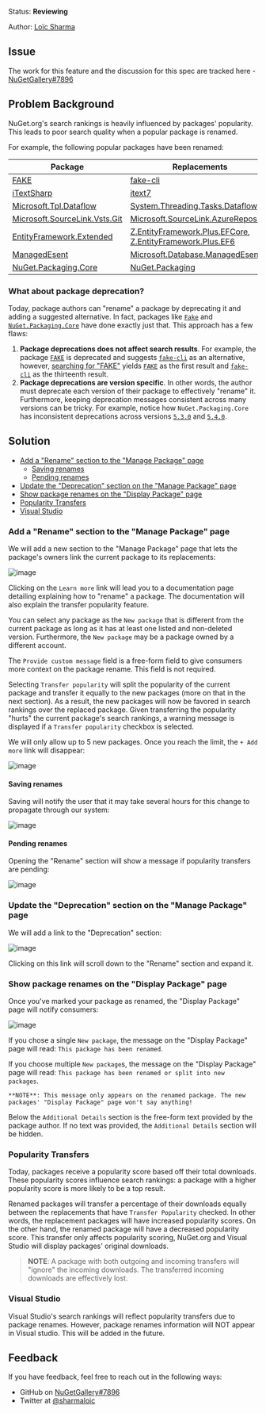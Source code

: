 Status: **Reviewing**

Author: [Loïc Sharma](https://github.com/loic-sharma)

## Issue
The work for this feature and the discussion for this spec are tracked here - [NuGetGallery#7896](https://github.com/NuGet/NuGetGallery/issues/7896)

## Problem Background

NuGet.org's search rankings is heavily influenced by packages' popularity. This leads to poor search quality when a popular package is renamed.

For example, the following popular packages have been renamed:

Package | Replacements
-- | --
[FAKE](https://www.nuget.org/packages/FAKE/) | [fake-cli](https://www.nuget.org/packages/fake-cli/)
[iTextSharp](https://www.nuget.org/packages/iTextSharp/) | [itext7](https://www.nuget.org/packages/itext7/)
[Microsoft.Tpl.Dataflow](https://www.nuget.org/packages/Microsoft.Tpl.Dataflow/) | [System.Threading.Tasks.Dataflow](https://www.nuget.org/packages/System.Threading.Tasks.Dataflow/)
[Microsoft.SourceLink.Vsts.Git](https://www.nuget.org/packages/Microsoft.SourceLink.Vsts.Git) | [Microsoft.SourceLink.AzureRepos.Git](https://www.nuget.org/packages/Microsoft.SourceLink.AzureRepos.Git/)
[EntityFramework.Extended](https://www.nuget.org/packages/EntityFramework.Extended/) |[ Z.EntityFramework.Plus.EFCore](https://www.nuget.org/packages/Z.EntityFramework.Plus.EFCore/), [Z.EntityFramework.Plus.EF6](https://www.nuget.org/packages/Z.EntityFramework.Plus.EF6/)
[ManagedEsent](https://www.nuget.org/packages/ManagedEsent/) | [Microsoft.Database.ManagedEsent](https://www.nuget.org/packages/Microsoft.Database.ManagedEsent/)
[NuGet.Packaging.Core](https://www.nuget.org/packages/NuGet.Packaging.Core/5.3.0) | [NuGet.Packaging](https://www.nuget.org/packages/NuGet.Packaging )

### What about package deprecation?

Today, package authors can "rename" a package by deprecating it and adding a suggested alternative. In fact, packages like [`Fake`](https://www.nuget.org/packages/FAKE/) and [`NuGet.Packaging.Core`](https://www.nuget.org/packages/NuGet.Packaging.Core/5.3.0) have done exactly just that. This approach has a few flaws:

1. **Package deprecations does not affect search results**. For example, the package [`FAKE`](https://www.nuget.org/packages/FAKE/) is deprecated and suggests [`fake-cli`](https://www.nuget.org/packages/fake-cli) as an alternative, however, [searching for "FAKE"](https://www.nuget.org/packages?q=FAKE) yields [`FAKE`](https://www.nuget.org/packages/FAKE/) as the first result and [`fake-cli`](https://www.nuget.org/packages/fake-cli) as the thirteenth result.
1. **Package deprecations are version specific**. In other words, the author must deprecate each version of their package to effectively "rename" it. Furthermore, keeping deprecation messages consistent across many versions can be tricky. For example, notice how `NuGet.Packaging.Core` has inconsistent deprecations across versions [`5.3.0`](https://www.nuget.org/packages/NuGet.Packaging.Core/5.3.0) and [`5.4.0`](https://www.nuget.org/packages/NuGet.Packaging.Core/5.4.0).

## Solution

* [Add a "Rename" section to the "Manage Package" page](https://github.com/NuGet/Home/wiki/Support-package-renames#add-a-rename-section-to-the-manage-package-page)
  * [Saving renames](https://github.com/NuGet/Home/wiki/Support-package-renames#saving-renames)
  * [Pending renames](https://github.com/NuGet/Home/wiki/Support-package-renames#pending-renames)
* [Update the "Deprecation" section on the "Manage Package" page](https://github.com/NuGet/Home/wiki/Support-package-renames#update-the-deprecation-section-on-the-manage-package-page)
* [Show package renames on the "Display Package" page](https://github.com/NuGet/Home/wiki/Support-package-renames#show-package-renames-on-the-display-package-page)
* [Popularity Transfers](https://github.com/NuGet/Home/wiki/Support-package-renames#popularity-transfers)
* [Visual Studio](https://github.com/NuGet/Home/wiki/Support-package-renames#visual-studio)

### Add a "Rename" section to the "Manage Package" page

We will add a new section to the "Manage Package" page that lets the package's owners link the current package to its replacements:

![image](https://user-images.githubusercontent.com/737941/77343450-ea787300-6cee-11ea-95f1-935ffc452fd1.png)

Clicking on the `Learn more` link will lead you to a documentation page detailing explaining how to "rename" a package. The documentation will also explain the transfer popularity feature.

You can select any package as the `New package` that is different from the current package as long as it has at least one listed and non-deleted version. Furthermore, the `New package` may be a package owned by a different account.

The `Provide custom message` field is a free-form field to give consumers more context on the package rename. This field is not required.

Selecting `Transfer popularity` will split the popularity of the current package and transfer it equally to the new packages (more on that in the next section). As a result, the new packages will now be favored in search rankings over the replaced package. Given transferring the popularity "hurts" the current package's search rankings, a warning message is displayed if a `Transfer popularity` checkbox is selected.

We will only allow up to 5 new packages. Once you reach the limit, the `+ Add more` link will disappear:

![image](https://user-images.githubusercontent.com/737941/79151860-146a0600-7d80-11ea-9449-bae28e6f527e.png)

#### Saving renames

Saving will notify the user that it may take several hours for this change to propagate through our system:

![image](https://user-images.githubusercontent.com/737941/79152031-5c892880-7d80-11ea-9bf3-82f09bcd4835.png)

#### Pending renames

Opening the "Rename" section will show a message if popularity transfers are pending:

![image](https://user-images.githubusercontent.com/737941/79151940-3794b580-7d80-11ea-82d8-09d4347dd235.png)

### Update the "Deprecation" section on the "Manage Package" page
We will add a link to the "Deprecation" section:

![image](https://user-images.githubusercontent.com/737941/79291677-1c12d300-7e84-11ea-8ea5-355996eb6404.png)

Clicking on this link will scroll down to the "Rename" section and expand it.

### Show package renames on the "Display Package" page

Once you've marked your package as renamed, the "Display Package" page will notify consumers:

![image](https://user-images.githubusercontent.com/737941/79152134-83dff580-7d80-11ea-9948-8b94802fe84f.png)

If you chose a single `New package`, the message on the "Display Package" page will read: `This package has been renamed`.

If you choose multiple `New package`s, the message on the "Display Package" page will read: `This package has been renamed or split into new packages`.

    **NOTE**: This message only appears on the renamed package. The new packages' "Display Package" page won't say anything!

Below the `Additional Details` section is the free-form text provided by the package author. If no text was provided, the `Additional Details` section will be hidden.

### Popularity Transfers
Today, packages receive a popularity score based off their total downloads. These popularity scores influence search rankings: a package with a higher popularity score is more likely to be a top result.

Renamed packages will transfer a percentage of their downloads equally between the replacements that have `Transfer Popularity` checked. In other words, the replacement packages will have increased popularity scores. On the other hand, the renamed package will have a decreased popularity score. This transfer only affects popularity scoring, NuGet.org and Visual Studio will display packages' original downloads.

> **NOTE**: A package with both outgoing and incoming transfers will "ignore" the incoming downloads. The transferred incoming downloads are effectively lost.

### Visual Studio

Visual Studio's search rankings will reflect popularity transfers due to package renames. However, package renames information will NOT appear in Visual studio. This will be added in the future.

## Feedback
If you have feedback, feel free to reach out in the following ways:

* GitHub on [NuGetGallery#7896](https://github.com/NuGet/NuGetGallery/issues/7896)
* Twitter at [@sharmaloic](https://twitter.com/sharmaloic)